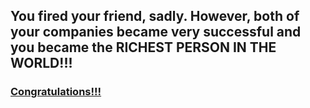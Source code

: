 ## You fired your friend, sadly. However, both of your companies became very successful and you became the RICHEST PERSON IN THE WORLD!!!

### [Congratulations!!!](./home.md)